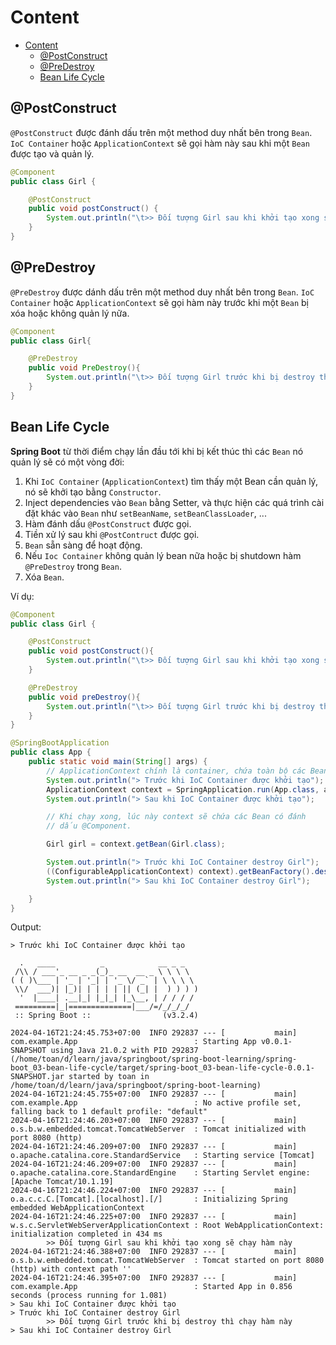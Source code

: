 # Content

<!--toc:start-->

- [Content](#content)
  - [@PostConstruct](#postconstruct)
  - [@PreDestroy](#predestroy)
  - [Bean Life Cycle](#bean-life-cycle)
  <!--toc:end-->

## @PostConstruct

`@PostConstruct` được đánh dấu trên một method duy nhất bên trong `Bean`. `IoC Container` hoặc `ApplicationContext` sẽ gọi hàm này sau khi một `Bean` được tạo và quản lý.

```java
@Component
public class Girl {

    @PostConstruct
    public void postConstruct() {
        System.out.println("\t>> Đối tượng Girl sau khi khởi tạo xong sẽ chạy hàm này");
    }
}
```

## @PreDestroy

`@PreDestroy` được dánh dấu trên một method duy nhất bên trong `Bean`. `IoC Container` hoặc `ApplicationContext` sẽ gọi hàm này trước khi một `Bean` bị xóa hoặc không quản lý nữa.

```java
@Component
public class Girl{

    @PreDestroy
    public void PreDestroy(){
        System.out.println("\t>> Đối tượng Girl trước khi bị destroy thì chạy hàm này");
    }
}
```

## Bean Life Cycle

**Spring Boot** từ thời điểm chạy lần đầu tới khi bị kết thúc thì các `Bean` nó quản lý sẽ có một vòng đời:

1. Khi `IoC Container` (`ApplicationContext`) tìm thấy một Bean cần quản lý, nó sẽ khởi tạo bằng `Constructor`.
2. Inject dependencies vào `Bean` bằng Setter, và thực hiện các quá trình cài đặt khác vào `Bean` như `setBeanName`, `setBeanClassLoader`, ...
3. Hàm đánh dấu `@PostConstruct` được gọi.
4. Tiền xử lý sau khi `@PostContruct` được gọi.
5. `Bean` sẵn sàng để hoạt động.
6. Nếu `Ioc Container` không quản lý bean nữa hoặc bị shutdown hàm `@PreDestroy` trong `Bean`.
7. Xóa `Bean`.

Ví dụ:

```java
@Component
public class Girl {

    @PostConstruct
    public void postConstruct(){
        System.out.println("\t>> Đối tượng Girl sau khi khởi tạo xong sẽ chạy hàm này");
    }

    @PreDestroy
    public void preDestroy(){
        System.out.println("\t>> Đối tượng Girl trước khi bị destroy thì chạy hàm này");
    }
}
```

```java
@SpringBootApplication
public class App {
    public static void main(String[] args) {
        // ApplicationContext chính là container, chứa toàn bộ các Bean
        System.out.println("> Trước khi IoC Container được khởi tạo");
        ApplicationContext context = SpringApplication.run(App.class, args);
        System.out.println("> Sau khi IoC Container được khởi tạo");

        // Khi chạy xong, lúc này context sẽ chứa các Bean có đánh
        // dấu @Component.

        Girl girl = context.getBean(Girl.class);

        System.out.println("> Trước khi IoC Container destroy Girl");
        ((ConfigurableApplicationContext) context).getBeanFactory().destroyBean(girl);
        System.out.println("> Sau khi IoC Container destroy Girl");

    }
}
```

Output:

```text
> Trước khi IoC Container được khởi tạo

  .   ____          _            __ _ _
 /\\ / ___'_ __ _ _(_)_ __  __ _ \ \ \ \
( ( )\___ | '_ | '_| | '_ \/ _` | \ \ \ \
 \\/  ___)| |_)| | | | | || (_| |  ) ) ) )
  '  |____| .__|_| |_|_| |_\__, | / / / /
 =========|_|==============|___/=/_/_/_/
 :: Spring Boot ::                (v3.2.4)

2024-04-16T21:24:45.753+07:00  INFO 292837 --- [           main] com.example.App                          : Starting App v0.0.1-SNAPSHOT using Java 21.0.2 with PID 292837 (/home/toan/d/learn/java/springboot/spring-boot-learning/spring-boot_03-bean-life-cycle/target/spring-boot_03-bean-life-cycle-0.0.1-SNAPSHOT.jar started by toan in /home/toan/d/learn/java/springboot/spring-boot-learning)
2024-04-16T21:24:45.755+07:00  INFO 292837 --- [           main] com.example.App                          : No active profile set, falling back to 1 default profile: "default"
2024-04-16T21:24:46.203+07:00  INFO 292837 --- [           main] o.s.b.w.embedded.tomcat.TomcatWebServer  : Tomcat initialized with port 8080 (http)
2024-04-16T21:24:46.209+07:00  INFO 292837 --- [           main] o.apache.catalina.core.StandardService   : Starting service [Tomcat]
2024-04-16T21:24:46.209+07:00  INFO 292837 --- [           main] o.apache.catalina.core.StandardEngine    : Starting Servlet engine: [Apache Tomcat/10.1.19]
2024-04-16T21:24:46.224+07:00  INFO 292837 --- [           main] o.a.c.c.C.[Tomcat].[localhost].[/]       : Initializing Spring embedded WebApplicationContext
2024-04-16T21:24:46.225+07:00  INFO 292837 --- [           main] w.s.c.ServletWebServerApplicationContext : Root WebApplicationContext: initialization completed in 434 ms
        >> Đối tượng Girl sau khi khởi tạo xong sẽ chạy hàm này
2024-04-16T21:24:46.388+07:00  INFO 292837 --- [           main] o.s.b.w.embedded.tomcat.TomcatWebServer  : Tomcat started on port 8080 (http) with context path ''
2024-04-16T21:24:46.395+07:00  INFO 292837 --- [           main] com.example.App                          : Started App in 0.856 seconds (process running for 1.081)
> Sau khi IoC Container được khởi tạo
> Trước khi IoC Container destroy Girl
        >> Đối tượng Girl trước khi bị destroy thì chạy hàm này
> Sau khi IoC Container destroy Girl
```
